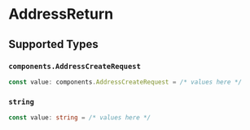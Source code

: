 # AddressReturn


## Supported Types

### `components.AddressCreateRequest`

```typescript
const value: components.AddressCreateRequest = /* values here */
```

### `string`

```typescript
const value: string = /* values here */
```

